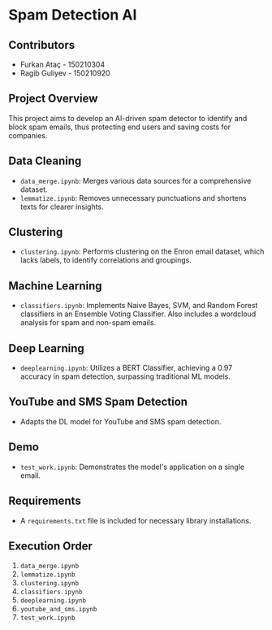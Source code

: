 # Spam Detection AI

## Contributors
- Furkan Ataç - 150210304
- Ragib Guliyev - 150210920

## Project Overview
This project aims to develop an AI-driven spam detector to identify and block spam emails, thus protecting end users and saving costs for companies.

## Data Cleaning
- `data_merge.ipynb`: Merges various data sources for a comprehensive dataset.
- `lemmatize.ipynb`: Removes unnecessary punctuations and shortens texts for clearer insights.

## Clustering
- `clustering.ipynb`: Performs clustering on the Enron email dataset, which lacks labels, to identify correlations and groupings.

## Machine Learning
- `classifiers.ipynb`: Implements Naive Bayes, SVM, and Random Forest classifiers in an Ensemble Voting Classifier. Also includes a wordcloud analysis for spam and non-spam emails.

## Deep Learning
- `deeplearning.ipynb`: Utilizes a BERT Classifier, achieving a 0.97 accuracy in spam detection, surpassing traditional ML models.

## YouTube and SMS Spam Detection
- Adapts the DL model for YouTube and SMS spam detection.

## Demo
- `test_work.ipynb`: Demonstrates the model's application on a single email.

## Requirements
- A `requirements.txt` file is included for necessary library installations.

## Execution Order
1. `data_merge.ipynb`
2. `lemmatize.ipynb`
3. `clustering.ipynb`
4. `classifiers.ipynb`
5. `deeplearning.ipynb`
6. `youtube_and_sms.ipynb`
7. `test_work.ipynb`
